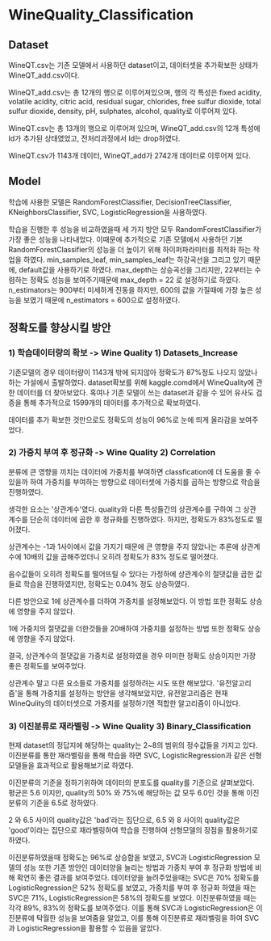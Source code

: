 # WineQuality_Classification

## Dataset
WineQT.csv는 기존 모델에서 사용하던 dataset이고, 데이터셋을 추가확보한 상태가 WineQT_add.csv이다.

WineQT_add.csv는 총 12개의 행으로 이루어져있으며, 행의 각 특성은 fixed acidity, volatile acidity, citric acid, residual sugar, chlorides, free sulfur dioxide, total sulfur dioxide, density, pH, sulphates, alcohol, quality로 이루어져 있다.

WineQT.csv는 총 13개의 행으로 이루어져 있으며, WineQT_add.csv의 12개 특성에 Id가 추가된 상태였었고, 전처리과정에서 Id는 drop하였다.

WineQT.csv가 1143개 데이터, WineQT_add가 2742개 데이터로 이루어져 있다. 

## Model

학습에 사용한 모델은 RandomForestClassifier, DecisionTreeClassifier, KNeighborsClassifier, SVC, LogisticRegression을 사용하였다.  

학습을 진행한 후 성능을 비교하였을때 세 가지 방안 모두 RandomForestClassifier가 가장 좋은 성능을 나타내었다. 이때문에 추가적으로 기존 모델에서 사용하던 기본 RandomForestClassifier의 성능을 더 높이기 위해 하이퍼파라미터를 최적화 하는 작업을 하였다. min_samples_leaf, min_samples_leaf는 하강곡선을 그리고 있기 때문에, default값을 사용하기로 하였다. max_depth는 상승곡선을 그리지만, 22부터는 수렴하는 정확도 성능을 보여주기때문에 max_depth = 22 로 설정하기로 하였다. n_estimators는 900부터 미세하게 진동을 하지만, 600의 값을 가질때에 가장 높은 성능을 보였기 때문에 n_estimators = 600으로 설정하였다. 

## 정확도를 향상시킬 방안
### 1) 학습데이터량의 확보 -> Wine Quality 1) Datasets_Increase

기존모델의 경우 데이터량이 1143개 밖에 되지않아 정확도가 87%정도 나오지 않았나 하는 가설에서 출발하였다. dataset확보를 위해 kaggle.comd에서 WineQuality에 관한 데이터를 더 찾아보았다. 혹여나 기존 모델이 쓰는 dataset과 같을 수 있어 유사도 검증을 통해 추가적으로 1599개의 데이터를 추가적으로 확보하였다.

데이터를 추가 확보한 것만으로도 정확도의 성능이 96%로 눈에 띄게 올라감을 보여주었다.

### 2) 가중치 부여 후 정규화 -> Wine Quality 2) Correlation

분류에 큰 영향을 끼치는 데이터에 가중치를 부여하면 classfication에 더 도움을 줄 수 있을까 하여 가중치를 부여하는 방향으로 데이터셋에 가중치를 곱하는 방향으로 학습을 진행하였다.

생각한 요소는 '상관계수'였다. quality와 다른 특성들간의 상관계수를 구하여 그 상관계수를 단순히 데이터에 곱한 후 정규화를 진행하였다. 하지만, 정확도가 83%정도로 떨어졌다.

상관계수는 -1과 1사이에서 값을 가지기 때문에 큰 영향을 주지 않았나는 추론에 상관계수에 10배의 값을 곱해주었더니 오히려 정확도가 83% 정도로 떨어졌다. 

음수값들이 오히려 정확도를 떨어뜨릴 수 있다는 가정하에 상관계수의 절댓값을 곱한 값들로 학습을 진행하였지만, 정확도는 0.04% 정도 상승하였다. 

다른 방안으로 1에 상관계수를 더하여 가중치를 설정해보았다. 이 방법 또한 정확도 상승에 영향을 주지 않았다.

1에 가중치의 절댓값을 더한것들을 20배하여 가중치를 설정하는 방법 또한 정확도 상승에 영향을 주지 않았다.

결국, 상관계수의 절댓값을 가중치로 설정하였을 경우 미미한 정확도 상승이지만 가장 좋은 정확도를 보여주었다.

상관계수 말고 다른 요소들로 가중치를 설정하려는 시도 또한 해보았다. '유전알고리즘'을 통해 가중치를 설정하는 방안을 생각해보았지만, 유전알고리즘은 현재 WineQulity의 데이터셋으로 가중치를 설정하기엔 적합한 알고리즘이 아니었다.


### 3) 이진분류로 재라벨링 -> Wine Quality 3) Binary_Classification

현재 dataset의 정답지에 해당하는 quality는 2~8의 범위의 정수값들을 가지고 있다. 이진분류를 통한 재라벨링을 통해 학습을 하면 SVC, LogisticRegression과 같은 선형모델들을 효과적으로 활용해보기로 하였다.

이진분류의 기준을 정하기위하여 데이터의 분포도를 quality를 기준으로 살펴보았다. 평균은 5.6 이지만, quality의 50% 와 75%에 해당하는 값 모두 6.0인 것을 통해 이진분류의 기준을 6.5로 정하였다.

2 와 6.5 사이의 quality값은 'bad'라는 집단으로, 6.5 와 8 사이의 quality값은 'good'이라는 집단으로 재라벨링하여 학습을 진행하여 선형모델의 장점을 활용하기로 하였다.

이진분류하였을때 정확도는 96%로 상승함을 보였고, SVC과 LogisticRegression 모델의 성능 또한 기존 방안인 데이터양을 늘리는 방법과 가중치 부여 후 정규화 방법에 비해 확연히 좋은 결과를 보여주었다. 데이터양을 늘려주었을때는 SVC은 70% 정확도를 LogisticRegression은 52% 정확도를 보였고, 가중치를 부여 후 정규화 하였을 때는 SVC은 71%, LogisticRegression은 58%의 정확도를 보였다. 이진분류하였을 때는 각각 89%, 83%의 정확도를 보여주었다. 이를 통해 SVC과 LogisticRegression은 이진분류에 탁월한 성능을 보여줌을 알았고, 이를 통해 이진분류로 재라벨링을 하여 SVC과 LogisticRegression을 활용할 수 있음을 알았다. 

